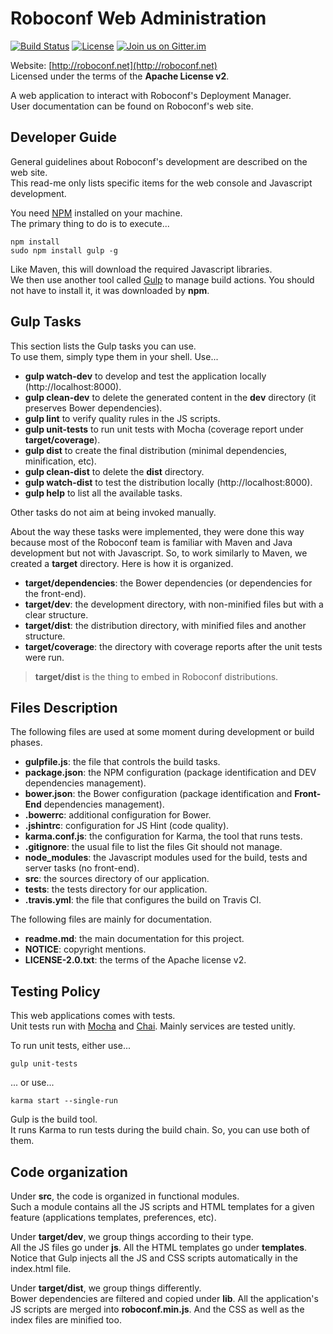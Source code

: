 # Roboconf Web Administration
[![Build Status](http://travis-ci.org/roboconf/roboconf-web-administration.png?branch=master)](http://travis-ci.org/roboconf/roboconf-web-administration)
[![License](https://img.shields.io/hexpm/l/plug.svg)](http://www.apache.org/licenses/LICENSE-2.0)
[![Join us on Gitter.im](https://img.shields.io/badge/gitter-join%20chat-brightgreen.svg)](https://gitter.im/roboconf/roboconf)

Website: [http://roboconf.net](http://roboconf.net)  
Licensed under the terms of the **Apache License v2**.

A web application to interact with Roboconf's Deployment Manager.  
User documentation can be found on Roboconf's web site.


## Developer Guide

General guidelines about Roboconf's development are described on the web site.  
This read-me only lists specific items for the web console and Javascript development.

You need [NPM](https://www.npmjs.com/) installed on your machine.  
The primary thing to do is to execute...

```
npm install
sudo npm install gulp -g
```

Like Maven, this will download the required Javascript libraries.  
We then use another tool called [Gulp](http://gulpjs.com/) to manage build actions. You should not have to install it,
it was downloaded by **npm**.


## Gulp Tasks

This section lists the Gulp tasks you can use.  
To use them, simply type them in your shell. Use...

* **gulp watch-dev** to develop and test the application locally (http://localhost:8000).
* **gulp clean-dev** to delete the generated content in the **dev** directory (it preserves Bower dependencies).
* **gulp lint** to verify quality rules in the JS scripts.
* **gulp unit-tests** to run unit tests with Mocha (coverage report under **target/coverage**).
* **gulp dist** to create the final distribution (minimal dependencies, minification, etc).
* **gulp clean-dist** to delete the **dist** directory.
* **gulp watch-dist** to test the distribution locally (http://localhost:8000).
* **gulp help** to list all the available tasks.

Other tasks do not aim at being invoked manually.

About the way these tasks were implemented, they were done this way because most of
the Roboconf team is familiar with Maven and Java development but not with Javascript.
So, to work similarly to Maven, we created a **target** directory. Here is how it is organized.

* **target/dependencies**: the Bower dependencies (or dependencies for the front-end).
* **target/dev**: the development directory, with non-minified files but with a clear structure.
* **target/dist**: the distribution directory, with minified files and another structure.
* **target/coverage**: the directory with coverage reports after the unit tests were run.

> **target/dist** is the thing to embed in Roboconf distributions.


## Files Description

The following files are used at some moment during development or build phases.

* **gulpfile.js**: the file that controls the build tasks.
* **package.json**: the NPM configuration (package identification and DEV dependencies management).
* **bower.json**: the Bower configuration (package identification and **Front-End** dependencies management).
* **.bowerrc**: additional configuration for Bower.
* **.jshintrc**: configuration for JS Hint (code quality).
* **karma.conf.js**: the configuration for Karma, the tool that runs tests.
* **.gitignore**: the usual file to list the files Git should not manage.
* **node_modules**: the Javascript modules used for the build, tests and server tasks (no front-end).
* **src**: the sources directory of our application.
* **tests**: the tests directory for our application.
* **.travis.yml**: the file that configures the build on Travis CI.

The following files are mainly for documentation.

* **readme.md**: the main documentation for this project.
* **NOTICE**: copyright mentions. 
* **LICENSE-2.0.txt**: the terms of the Apache license v2.


## Testing Policy

This web applications comes with tests.  
Unit tests run with [Mocha](http://mochajs.org/) and [Chai](http://chaijs.com/). Mainly services are tested unitly.  

To run unit tests, either use...

	gulp unit-tests

... or use...

	karma start --single-run

Gulp is the build tool.  
It runs Karma to run tests during the build chain. So, you can use both of them.


## Code organization

Under **src**, the code is organized in functional modules.  
Such a module contains all the JS scripts and HTML templates for a given feature (applications templates,
preferences, etc).

Under **target/dev**, we group things according to their type.  
All the JS files go under **js**. All the HTML templates go under **templates**. Notice that Gulp injects
all the JS and CSS scripts automatically in the index.html file.

Under **target/dist**, we group things differently.  
Bower dependencies are filtered and copied under **lib**. All the application's JS scripts
are merged into **roboconf.min.js**. And the CSS as well as the index files are minified too.  
